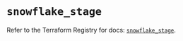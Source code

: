 # `snowflake_stage`

Refer to the Terraform Registry for docs: [`snowflake_stage`](https://registry.terraform.io/providers/snowflakedb/snowflake/2.6.0/docs/resources/stage).
